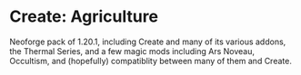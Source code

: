 # Create: Agriculture
Neoforge pack of 1.20.1, including Create and many of its various addons, the Thermal Series, and a few magic mods including Ars Noveau, Occultism, and (hopefully) compatiblity between many of them and Create.
